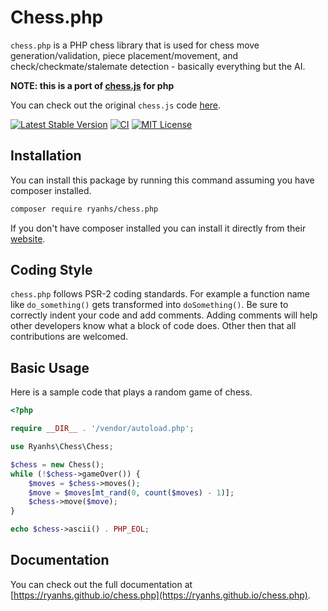 # Chess.php

`chess.php` is a PHP chess library that is used for chess move
generation/validation, piece placement/movement, and check/checkmate/stalemate
detection - basically everything but the AI.

<b>NOTE: this is a port of [chess.js](https://github.com/jhlywa/chess.js) for php</b>

You can check out the original `chess.js` code [here](https://github.com/jhlywa/chess.js).

[![Latest Stable Version](https://poser.pugx.org/ryanhs/chess.php/v/stable)](https://packagist.org/packages/ryanhs/chess.php)
[![CI](https://github.com/ryanhs/chess.php/actions/workflows/php.yml/badge.svg)](https://github.com/ryanhs/chess.php/actions/workflows/php.yml)
[![MIT License](https://poser.pugx.org/ryanhs/chess.php/license)](https://packagist.org/packages/ryanhs/chess.php)

## Installation
You can install this package by running this command assuming you have composer installed. 
```sh
composer require ryanhs/chess.php
```
If you don't have composer installed you can install it directly from their [website](https://getcomposer.org/).

## Coding Style
`chess.php` follows PSR-2 coding standards. For example a function name like `do_something()` gets transformed into `doSomething()`.
Be sure to correctly indent your code and add comments. Adding comments will help other developers know what a block of code does.
Other then that all contributions are welcomed.

## Basic Usage
Here is a sample code that plays a random game of chess.
```php
<?php

require __DIR__ . '/vendor/autoload.php';

use Ryanhs\Chess\Chess;

$chess = new Chess();
while (!$chess->gameOver()) {
    $moves = $chess->moves();
    $move = $moves[mt_rand(0, count($moves) - 1)];
    $chess->move($move);
}

echo $chess->ascii() . PHP_EOL;
```

## Documentation
You can check out the full documentation at [https://ryanhs.github.io/chess.php](https://ryanhs.github.io/chess.php).
